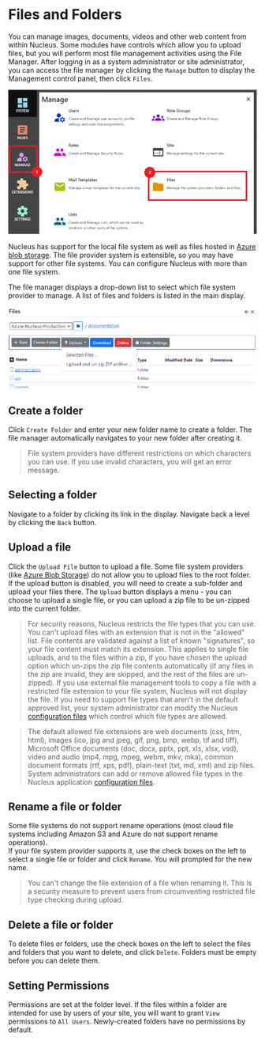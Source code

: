 # Files and Folders
You can manage images, documents, videos and other web content from within Nucleus.  Some modules have controls 
which allow you to upload files, but you will perform most file management activities using the File Manager.  After
logging in as a system administrator or site administrator, you can access the file manager by clicking the
`Manage` button to display the Management control panel, then click `Files`.

![Manage Files and Folders](FilesAndFolders.png)

Nucleus has support for the local file system as well as files hosted in [Azure blob storage](https://azure.microsoft.com/en-au/services/storage/blobs/).  The file provider system is
extensible, so you may have support for other file systems.  You can configure Nucleus with more than one file system.

The file manager displays a drop-down list to select which file system provider to manage.  A list of files and folders is listed 
in the main display.

![Manage Files and Folders](FilesAndFolders-FileManager.png)

## Create a folder
Click `Create Folder` and enter your new folder name to create a folder.  The file manager automatically 
navigates to your new folder after creating it.

> File system providers have different restrictions on which characters you can use.  If you use invalid characters, you will get 
an error message.  

## Selecting a folder
Navigate to a folder by clicking its link in the display.  Navigate back a level by clicking the `Back` button.

## Upload a file
Click the `Upload File` button to upload a file.  Some file system providers (like [Azure Blob Storage](https://azure.microsoft.com/en-au/services/storage/blobs/)) 
do not allow you to upload files to the root folder.  If the upload button is disabled, you will need to create a sub-folder and 
upload your files there.  The `Upload` button displays a menu - you can choose to upload a single file, or you can upload a zip file 
to be un-zipped into the current folder.

> For security reasons, Nucleus restricts the file types that you can use.  You can't upload files with an extension that 
is not in the "allowed" list.  File contents are validated against a list of known "signatures", so your file content must match
its extension.  This applies to single file uploads, and to the files within a zip, if you have chosen the upload option which un-zips 
the zip file contents automatically (if any files in the zip are invalid, they are skipped, and the rest of the files are un-zipped).  If 
you use external file management tools to copy a file with a restricted file extension to your file system, Nucleus will not display the 
file.  If you need to support file types that aren't in the default approved list, your system administrator can modify the Nucleus 
[configuration files](/configuration-files/) which control which file types are allowed.  

> The default allowed file extensions are web documents (css, htm, html), 
images (ico, jpg and jpeg, gif, png, bmp, webp, tif and tiff), Microsoft Office documents (doc, docx, pptx, ppt, xls, xlsx, vsd),
video and audio (mp4, mpg, mpeg, webm, mkv, mka), common document formats (rtf, xps, pdf), plain-text (txt, md, xml) and zip files.  System
administrators can add or remove allowed file types in the Nucleus application [configuration files](/configuration-reference/).

## Rename a file or folder
Some file systems do not support rename operations (most cloud file systems including Amazon S3 and Azure do not support rename operations).  
If your file system provider supports it, use the check boxes on the left to select a single file or folder and click `Rename`.  You will 
prompted for the new name.

> You can't change the file extension of a file when renaming it.  This is a security measure to prevent users 
from circumventing restricted file type checking during upload.

## Delete a file or folder
To delete files or folders, use the check boxes on the left to select the files and folders that you want to delete, and click 
`Delete`.  Folders must be empty before you can delete them.

## Setting Permissions
Permissions are set at the folder level.  If the files within a folder are intended for use by users of your site, you will want to grant 
`View` permissions to `All Users`.  Newly-created folders have no permissions by default.

